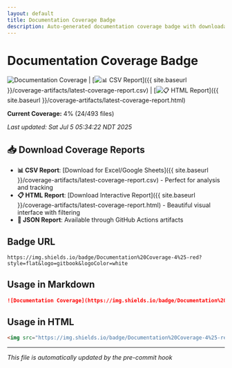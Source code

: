 ```yaml
---
layout: default
title: Documentation Coverage Badge
description: Auto-generated documentation coverage badge with downloadable reports
---
```


# Documentation Coverage Badge

![Documentation Coverage](https://img.shields.io/badge/Documentation%20Coverage-4%25-red?style=flat&logo=gitbook&logoColor=white) | [![📊 CSV Report](https://img.shields.io/badge/📊%20CSV-Download-blue?style=flat&logo=microsoftexcel&logoColor=white)]({{ site.baseurl }}/coverage-artifacts/latest-coverage-report.csv) | [![📋 HTML Report](https://img.shields.io/badge/📋%20HTML-Download-green?style=flat&logo=html5&logoColor=white)]({{ site.baseurl }}/coverage-artifacts/latest-coverage-report.html)

**Current Coverage:** 4% (24/493 files)

*Last updated: Sat Jul  5 05:34:22 NDT 2025*

## 📥 Download Coverage Reports

- **📊 CSV Report**: [Download for Excel/Google Sheets]({{ site.baseurl }}/coverage-artifacts/latest-coverage-report.csv) - Perfect for analysis and tracking
- **📋 HTML Report**: [Download Interactive Report]({{ site.baseurl }}/coverage-artifacts/latest-coverage-report.html) - Beautiful visual interface with filtering
- **📄 JSON Report**: Available through GitHub Actions artifacts

## Badge URL

```
https://img.shields.io/badge/Documentation%20Coverage-4%25-red?style=flat&logo=gitbook&logoColor=white
```

## Usage in Markdown

```markdown
![Documentation Coverage](https://img.shields.io/badge/Documentation%20Coverage-4%25-red?style=flat&logo=gitbook&logoColor=white)
```

## Usage in HTML

```html
<img src="https://img.shields.io/badge/Documentation%20Coverage-4%25-red?style=flat&logo=gitbook&logoColor=white" alt="Documentation Coverage 4%" />
```

---
*This file is automatically updated by the pre-commit hook*
